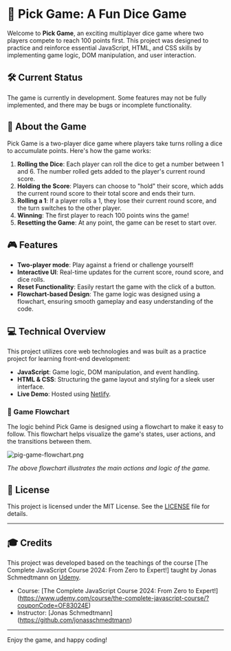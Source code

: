 # 🎲 Pick Game: A Fun Dice Game

Welcome to **Pick Game**, an exciting multiplayer dice game where two players compete to reach 100 points first. This project was designed to practice and reinforce essential JavaScript, HTML, and CSS skills by implementing game logic, DOM manipulation, and user interaction.

## 🛠️ Current Status

The game is currently in development. Some features may not be fully implemented, and there may be bugs or incomplete functionality.

## 🚀 About the Game

Pick Game is a two-player dice game where players take turns rolling a dice to accumulate points. Here's how the game works:

1. **Rolling the Dice**: Each player can roll the dice to get a number between 1 and 6. The number rolled gets added to the player's current round score.
2. **Holding the Score**: Players can choose to "hold" their score, which adds the current round score to their total score and ends their turn.
3. **Rolling a 1**: If a player rolls a 1, they lose their current round score, and the turn switches to the other player.
4. **Winning**: The first player to reach 100 points wins the game!
5. **Resetting the Game**: At any point, the game can be reset to start over.

## 🎮 Features

- **Two-player mode**: Play against a friend or challenge yourself!
- **Interactive UI**: Real-time updates for the current score, round score, and dice rolls.
- **Reset Functionality**: Easily restart the game with the click of a button.
- **Flowchart-based Design**: The game logic was designed using a flowchart, ensuring smooth gameplay and easy understanding of the code.

## 💻 Technical Overview

This project utilizes core web technologies and was built as a practice project for learning front-end development:

- **JavaScript**: Game logic, DOM manipulation, and event handling.
- **HTML & CSS**: Structuring the game layout and styling for a sleek user interface.
- **Live Demo**: Hosted using [Netlify](https://pickgamev2.netlify.app/).

### 🔀 Game Flowchart

The logic behind Pick Game is designed using a flowchart to make it easy to follow. This flowchart helps visualize the game's states, user actions, and the transitions between them.

![pig-game-flowchart.png](https://prod-files-secure.s3.us-west-2.amazonaws.com/18603a37-cff1-49ee-9598-b98acc0c39fe/c624dc01-18b2-4152-9b91-39ebff586181/pig-game-flowchart.png)

_The above flowchart illustrates the main actions and logic of the game._

## 📄 License

This project is licensed under the MIT License. See the [LICENSE](https://www.notion.so/LICENSE) file for details.

---

## 🎓 Credits

This project was developed based on the teachings of the course [The Complete JavaScript Course 2024: From Zero to Expert!] taught by Jonas Schmedtmann on [Udemy](https://www.udemy.com/).

- Course: [The Complete JavaScript Course 2024: From Zero to Expert!]
  (https://www.udemy.com/course/the-complete-javascript-course/?couponCode=OF83024E)
- Instructor: [Jonas Schmedtmann]
  (https://github.com/jonasschmedtmann)

---

Enjoy the game, and happy coding!
